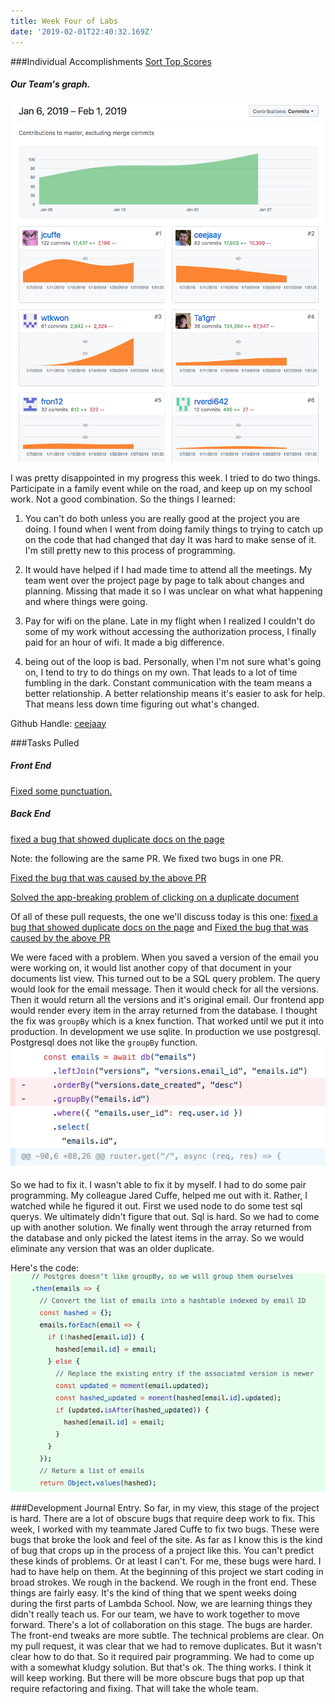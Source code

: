 ```yaml
---
title: Week Four of Labs
date: '2019-02-01T22:40:32.169Z'
---
```


###Individual Accomplishments
[Sort Top Scores](https://www.youtube.com/watch?v=r8pwHPfYmeM&feature=youtu.be)


##### Our Team's graph.
![Team Graph](team_graph.png)


I was pretty disappointed in my progress this week. I tried to do two things. Participate in a family event  while on the road, and keep up on my school work. Not a good combination. So the things I learned:

1. You can't do both unless you are really good at the project you are doing.
  I found when I went from doing family things to trying to catch up on the code that had changed that day It was hard to make sense of it. I'm still pretty new to this process of programming.

2. It would have helped if I had made time to attend all the meetings. My team went over the project page by page to talk about changes and planning. Missing that made it so I was unclear on what what happening and where things were going.

3. Pay for wifi on the plane. Late in my flight when I realized I couldn't do some of my work without accessing the authorization process, I finally paid for an hour of wifi. It made a big difference.

4. being out of the loop is bad. Personally, when I'm not sure what's going on, I tend to try to do things on my own. That leads to a lot of time fumbling in the dark. Constant communication with the team means a better relationship. A better relationship means it's easier to ask for help. That means less down time figuring out what's changed.



Github Handle: [ceejaay](https://github.com/ceejaay)

###Tasks Pulled 

##### Front End
[Fixed some punctuation.](https://github.com/Lambda-School-Labs/dont-send-that-email/pull/147)

##### Back End
[fixed a bug that showed duplicate docs on the page](https://github.com/Lambda-School-Labs/dont-send-that-email/pull/132)

Note: the following are the same PR. We fixed two bugs in one PR.

[Fixed the bug that was caused by the above PR](https://github.com/Lambda-School-Labs/dont-send-that-email/pull/142)

[Solved the app-breaking problem of clicking on a duplicate document](https://github.com/Lambda-School-Labs/dont-send-that-email/pull/142)


Of all of these pull requests, the one we'll discuss today is this one:
[fixed a bug that showed duplicate docs on the page](https://github.com/Lambda-School-Labs/dont-send-that-email/pull/132) and  [Fixed the bug that was caused by the above PR](https://github.com/Lambda-School-Labs/dont-send-that-email/pull/142)

We were faced with a problem. When you saved a version of the email you were working on, it would list another copy of that document in your documents list view. This turned out to be a SQL query problem. The query would look for the email message. Then it would check for all the versions. Then it would return all the versions and it's original email. Our frontend app would render every item in the array returned from the database. I thought the fix was `groupBy` which is a knex function. That worked until we put it into production. In development we use sqlite. In production we use postgresql. Postgresql does not like the `groupBy` function.
![The original solution](original_solution.png)

So we had to fix it. I wasn't able to fix it by myself. I had to do some pair programming. My colleague Jared Cuffe, helped me out with it. Rather, I watched while he figured it out. First we used node to do some test sql querys. We ultimately didn't figure that out. Sql is hard. So we had to come up with another solution. We finally went through the array returned from the database and only picked the latest items in the array. So we would eliminate any version that was an older duplicate. 

Here's the code:
![the solution](the_solution.png)


###Development Journal Entry.
 So far, in my view, this stage of the project is hard. There are a lot of obscure bugs that require deep work to fix. This week, I worked with my teammate Jared Cuffe to fix two bugs. These were bugs that broke the look and feel of the site. As far as I know this is the kind of bug that crops up in the process of a project like this. You can't predict these kinds of problems. Or at least I can't. For me, these bugs were hard. I had to have help on them. At the beginning of this project we start coding in broad strokes. We rough in the backend. We rough in the front end. These things are fairly easy. It's the kind of thing that we spent weeks doing during the first parts of Lambda School. Now, we are learning things they didn't really teach us. For our team, we have to work together to move forward. There's a lot of collaboration on this stage. The bugs are harder. The front-end tweaks are more subtle. The technical problems are clear. On my pull request, it was clear that we had to remove duplicates. But it wasn't clear how to do that. So it required pair programming. We had to come up with a somewhat kludgy solution. But that's ok. The thing works. I think it will keep working. But there will be more obscure bugs that pop up that require refactoring and fixing. That will take the whole team.

